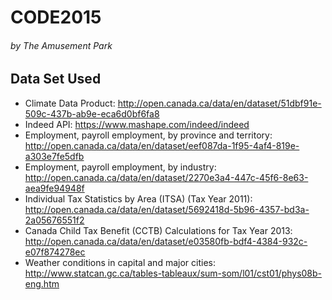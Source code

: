 # CODE2015
###### by The Amusement Park

## Data Set Used
- Climate Data Product: http://open.canada.ca/data/en/dataset/51dbf91e-509c-437b-ab9e-eca6d0bf6fa8
- Indeed API: https://www.mashape.com/indeed/indeed
- Employment, payroll employment, by province and territory: http://open.canada.ca/data/en/dataset/eef087da-1f95-4af4-819e-a303e7fe5dfb
- Employment, payroll employment, by industry: http://open.canada.ca/data/en/dataset/2270e3a4-447c-45f6-8e63-aea9fe94948f
- Individual Tax Statistics by Area (ITSA) (Tax Year 2011): http://open.canada.ca/data/en/dataset/5692418d-5b96-4357-bd3a-2a05676551f2
- Canada Child Tax Benefit (CCTB) Calculations for Tax Year 2013: http://open.canada.ca/data/en/dataset/e03580fb-bdf4-4384-932c-e07f874278ec
- Weather conditions in capital and major cities: http://www.statcan.gc.ca/tables-tableaux/sum-som/l01/cst01/phys08b-eng.htm
